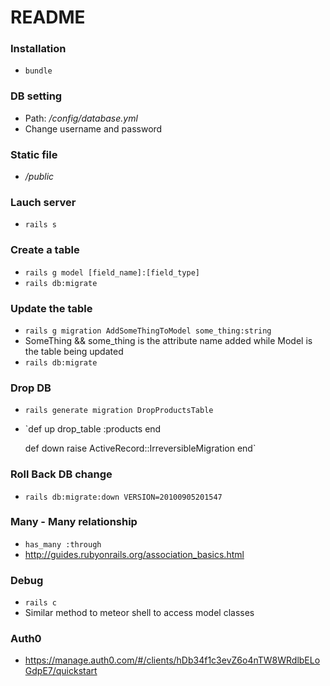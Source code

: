 # README

### Installation
* `bundle`

### DB setting
* Path: _/config/database.yml_
* Change username and password

### Static file
* _/public_

### Lauch server
* `rails s`

### Create a table
* `rails g model [field_name]:[field_type]`
* `rails db:migrate`

### Update the table
* `rails g migration AddSomeThingToModel some_thing:string`
* SomeThing && some_thing is the attribute name added while Model is the table being updated
* `rails db:migrate`

### Drop DB
* `rails generate migration DropProductsTable`
* `def up
    drop_table :products
  end

  def down
    raise ActiveRecord::IrreversibleMigration
  end`

### Roll Back DB change
* `rails db:migrate:down VERSION=20100905201547`

### Many - Many relationship
* `has_many :through`
* http://guides.rubyonrails.org/association_basics.html

### Debug
* `rails c`
* Similar method to meteor shell to access model classes

### Auth0
* https://manage.auth0.com/#/clients/hDb34f1c3evZ6o4nTW8WRdlbELoGdpE7/quickstart
